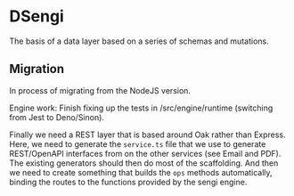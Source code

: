 # DSengi

The basis of a data layer based on a series of schemas and mutations.

## Migration

In process of migrating from the NodeJS version.

Engine work: Finish fixing up the tests in /src/engine/runtime (switching from
Jest to Deno/Sinon).

Finally we need a REST layer that is based around Oak rather than Express. Here,
we need to generate the `service.ts` file that we use to generate REST/OpenAPI
interfaces from on the other services (see Email and PDF). The existing
generators should then do most of the scaffolding. And then we need to create
something that builds the `ops` methods automatically, binding the routes to the
functions provided by the sengi engine.
